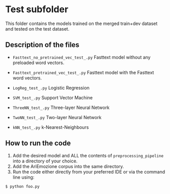 # Test subfolder

This folder contains the models trained on the merged train+dev dataset and tested on the test dataset.


## Description of the files
- ```Fasttext_no_pretrained_vec_test_.py``` Fasttext model without any preloaded word vectors.

- ```Fasttext_pretrained_vec_test_.py``` Fasttext model with the Fasttext word vectors.

- ```LogReg_test_.py``` Logistic Regression

- ```SVM_test_.py``` Support Vector Machine

- ```ThreeNN_test_.py``` Three-layer Neural Network

- ```TwoNN_test_.py``` Two-layer Neural Network

- ```kNN_test_.py``` k-Nearest-Neighbours


## How to run the code
1. Add the desired model and ALL the contents of ```preprocessing_pipeline``` into a directory of your choice.
2. Add the AriEmozione corpus into the same directory.
3. Run the code either directly from your preferred IDE or via the command line using:
```
$ python foo.py
```

